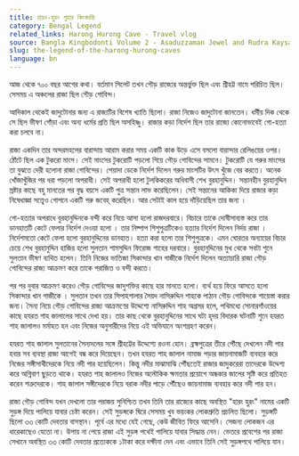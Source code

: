 ```yaml
---
title: হাড়ং-হুড়ং গুহার কিংবদন্তি
category: Bengal Legend
related_links: Harong Hurong Cave - Travel vlog
source: Bangla Kingbodonti Volume 2 - Asaduzzaman Jewel and Rudra Kaysar
slug: the-legend-of-the-harong-hurong-caves
language: bn
---
```


আজ থেকে ৭০০ বছর আগের কথা। বর্তমান সিলেট তখন গৌড় রাজ্যের অন্তর্ভুক্ত ছিল এবং শ্রীহট্ট নামে পরিচিত ছিল। সেসময় এ অঞ্চলের রাজা ছিল গৌড় গোবিন্দ।

আদিকাল থেকেই জাদুটোনার জন্য এ রাজ্যটির বিশেষ খ্যাতি ছিলো। রাজা নিজেও জাদুটোনা জানতেন। ধর্মীয় দিক থেকে সে ছিল ভীষণ গোঁড়া এবং অন্য ধর্মের প্রতি ছিল অসহিষ্ণু। রাজার কড়া নির্দেশ ছিল তার রাজ্যে কোনোভাবেই গো-হত্যা করা চলবে না।

রাজা একদিন তার অন্দরমহলের বারান্দায় আরাম করার সময় একটি কাক উড়ে এসে বসলো বারান্দার রেলিঙয়ের ওপর। ঠোঁটে ছিল এক টুকরো মাংস। সেই মাংসের টুকরোটি পড়লো গিয়ে গৌড় গোবিন্দের সামনে। টুকরোটি যে গরুর মাংসের তা বুঝতে দেরী হলোনা রাজা গোবিন্দের। পেয়াদা ডেকে নির্দেশ দিলেন গরুর মাংসটির উৎস খুঁজে বের করতে। অনেক খোঁজাখুঁজির পর ধরা পড়লো অপরাধী। সেই অপরাধী হলো টুলকিকরের অধিবাসী শেখ বুরহানুদ্দিন। সন্তানহীন বুরহানুদ্দিন স্রষ্টার কাছে বহু মানতের পর বৃদ্ধ বয়সে একটি পুত্র সন্তান লাভ করেছিলেন। সেই সন্তানের আকিকা দিয়ে রাজার কড়া নিষেধাজ্ঞা সত্ত্বেও গোপনে একটি গরু জবেহ্ করেছিল। আর সেটাই কাল হয়ে দাঁড়িয়েছিল তার জন্য ।

গো-হত্যার অপরাধে বুরহানুদ্দিনকে বন্দী করে নিয়ে আসা হলো রাজদরবারে। বিচারে তাকে দোষীসাব্যস্ত করে তার ডানহাতটি কেটে ফেলার নির্দেশ দেওয়া হলো । তার নিষ্পাপ শিশুপুত্রটিকেও হত্যার নির্দেশ দিলেন নির্দয় রাজা । নির্দেশমতো কেটে ফেলা হলো বুরহানুদ্দিনের ডানহাত। হত্যা করা হলো তার শিশুপুত্রকে। এমন ঘোরতর অন্যায়ের বিচার চেয়ে শেখ বুরহানুদ্দিন হাজির হলো সুলতান শামসুদ্দিন ফিরোজ শাহের দরবারে। বুরহানুদ্দিনের মুখ থেকে সবটা শুনে সুলতান ভীষণ ব্যথিত হলেন। তিনি নিজের ভাতিজা সিকান্দার খান গাজীকে নির্দেশ দিলেন অত্যাচারি রাজা গৌড় গোবিন্দের রাজ্য আক্রমণ করে তাকে পরাজিত ও বন্দী করতে।

পর পর দুবার আক্রমণ করেও গৌড় গোবিন্দের জাদুশক্তির কাছে হার মানতে হলো। ব্যর্থ হয়ে ফিরে আসতে হলো সিকান্দার খান গাজীকে । সুলতান তখন তার সিপাহশালার সৈয়দ নাসিরুদ্দিন শাহকে পাঠান গৌড় গোবিন্দকে শায়েস্তা করার জন্য। সৈন্য নিয়ে গৌড় গোবিন্দের রাজ্য আক্রমণের উদ্দেশ্যে নাসিরুদ্দিন শাহ অগ্রসর হলে, পথিমধ্যে সোনারগাঁওয়ের কাছে হযরত শাহ জালালের সাথে দেখা হয়। তার কাছ থেকে বুরহানুদ্দিনের সাথে ঘটা হৃদয় বিদারক ঘটনাটি শুনে হযরত শাহ জালালও মর্মাহত হন এবং নিজের অনুসারীদের নিয়ে এই অভিযানে অংশগ্রহণ করেন।

হযরত শাহ জালাল সুলতানের সৈন্যদলের সঙ্গে শ্রীহট্টের উদ্দেশ্যে রওনা হোন। ব্রহ্মপুত্রের তীরে পৌঁছে দেখলেন নদী পার হবার সব ব্যবস্থা রাজা আগেই বন্ধ করে দিয়েছেন। তখন হযরত শাহ জালাল নামাজ পড়ার জায়নামাজটি ব্যবহার করে নিজের সঙ্গীসাথীদেরকে নিয়ে নদী পার হয়েছিলেন। কিন্তু নদীর মাঝামাঝি পৌঁছতেই রাজার জাদুকরেরা তাদেরকে উদ্দেশ্য করে অগ্নিবাণ ছুড়তে থাকে। হযরত শাহ জালালও নিজের অলৌকিক ক্ষমতার প্রয়োগে অন্ধকার জালের সৃষ্টি করে প্রতিহত করেন শত্রুদেরকে। শাহ জালাল সঙ্গীদেরকে নিয়ে বরাক নদীর পাড়ে পৌঁছেও জায়নামাজ ব্যবহার করে নদী পার হন।

রাজা গৌড় গোবিন্দ যখন দেখলো তার পরাজয় সুনিশ্চিত তখন তিনি তার রাজ্যের কাছে অবস্থিত "হারং হুরং" নামের একটি সুড়ঙ্গ দিয়ে পালিয়ে যাবার চেষ্টা করেন। সেই সুড়ঙ্গকে ঘিরে সেসময় খুব ভয়ংকর লোকশ্রুতি প্রচলিত ছিলো। সুড়ঙ্গটি ছিলো ৩৩ কোটি দেবতার বাসস্থান। পূর্বে এর মধ্যে যেই গেছে, কেউ জীবিত ফিরে আসেনি। সেজন্য লোকজন এর ধারেকাছেও যেতো না। উপায় না পেয়ে রাজা এই সুড়ঙ্গ পথেই পালিয়ে যাবার সিদ্ধান্ত নেন। ভেতরে প্রবেশের পর রাজা সেখানে অবস্থিত ৩৩ কোটি দেবতার প্রত্যেককে ১টাকা করে দক্ষীনা দেন এবং এভাবে তিনি সেই সুড়ঙ্গপথে পালিয়ে যান।
